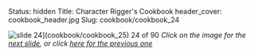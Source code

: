 Status: hidden
Title: Character Rigger's Cookbook
header_cover: cookbook_header.jpg
Slug: cookbook/cookbook_24

![slide 24](https://dl.dropboxusercontent.com/u/2977490/presentations/cookbook/img24.jpg)](cookbook/cookbook_25)
24 of 90
_Click on the image for the [next slide](cookbook/cookbook_25), or click [here for the previous one](cookbook/cookbook_23)_
